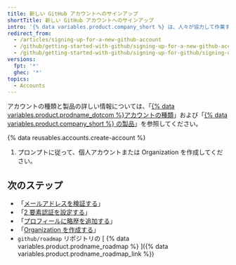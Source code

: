 ```yaml
---
title: 新しい GitHub アカウントへのサインアップ
shortTitle: 新しい GitHub アカウントへのサインアップ
intro: '{% data variables.product.company_short %} は、人々が協力して作業するチームのために個人および Organization のユーザアカウントを提供します。'
redirect_from:
  - /articles/signing-up-for-a-new-github-account
  - /github/getting-started-with-github/signing-up-for-a-new-github-account
  - /github/getting-started-with-github/signing-up-for-github/signing-up-for-a-new-github-account
versions:
  fpt: '*'
  ghec: '*'
topics:
  - Accounts
---
```


アカウントの種類と製品の詳しい情報については、「[{% data variables.product.prodname_dotcom %}アカウントの種類](/articles/types-of-github-accounts)」および「[{% data variables.product.company_short %} の製品](/articles/github-s-products)」を参照してください。

{% data reusables.accounts.create-account %}
1. プロンプトに従って、個人アカウントまたは Organization を作成してください。

## 次のステップ

- 「[メールアドレスを検証する](/articles/verifying-your-email-address)」
- 「[2 要素認証を設定する](/articles/configuring-two-factor-authentication)」
- 「[プロフィールに略歴を追加する](/articles/adding-a-bio-to-your-profile)」
- 「[Organization を作成する](/articles/creating-a-new-organization-from-scratch)」
- `github/roadmap` リポジトリの [ {% data variables.product.prodname_roadmap %} ]({% data variables.product.prodname_roadmap_link %})
